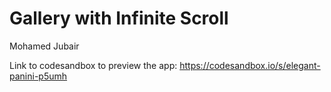 # Gallery with Infinite Scroll

Mohamed Jubair

Link to codesandbox to preview the app: https://codesandbox.io/s/elegant-panini-p5umh
